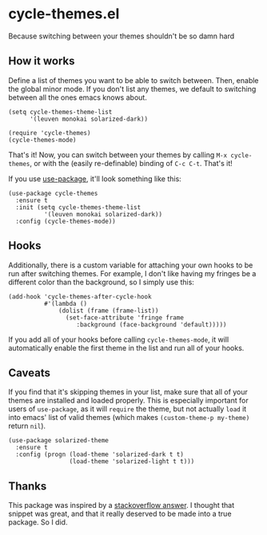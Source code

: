 cycle-themes.el
===============

Because switching between your themes shouldn't be so damn hard

How it works
------------

Define a list of themes you want to be able to switch between. Then, enable the global minor mode. If you don't list any themes, we default to switching between all the ones emacs knows about.

```elisp
(setq cycle-themes-theme-list
      '(leuven monokai solarized-dark))

(require 'cycle-themes)
(cycle-themes-mode)

```

That's it! Now, you can switch between your themes by calling `M-x cycle-themes`, or with the (easily re-definable) binding of `C-c C-t`. That's it!

If you use [use-package](https://github.com/jwiegley/use-package), it'll look something like this:

```elisp
(use-package cycle-themes
  :ensure t
  :init (setq cycle-themes-theme-list
          '(leuven monokai solarized-dark))
  :config (cycle-themes-mode))
```
  
Hooks
-----

Additionally, there is a custom variable for attaching your own hooks to be run after switching themes. For example, I don't like having my fringes be a different color than the background, so I simply use this:

```elisp
(add-hook 'cycle-themes-after-cycle-hook
          #'(lambda ()
              (dolist (frame (frame-list))
                (set-face-attribute 'fringe frame 
                   :background (face-background 'default)))))
```
If you add all of your hooks before calling `cycle-themes-mode`, it will automatically enable the first theme in the list and run all of your hooks.

Caveats
-------

If you find that it's skipping themes in your list, make sure that all of your themes are installed and loaded properly. This is especially important for users of `use-package`, as it will `require` the theme, but not actually
`load` it into emacs' list of valid themes (which makes `(custom-theme-p my-theme)` return `nil`). 

```elisp
(use-package solarized-theme
  :ensure t
  :config (progn (load-theme 'solarized-dark t t)
                 (load-theme 'solarized-light t t)))
```

Thanks
------

This package was inspired by a [stackoverflow 
answer](http://stackoverflow.com/a/18796138). I thought that snippet was great, and 
that it really deserved to be made into a true package. So I did.
